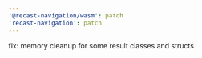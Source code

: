 ```yaml
---
'@recast-navigation/wasm': patch
'recast-navigation': patch
---
```


fix: memory cleanup for some result classes and structs
